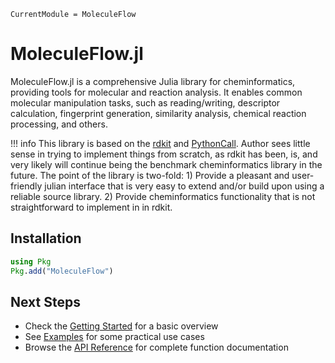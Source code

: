 ```@meta
CurrentModule = MoleculeFlow
```

# MoleculeFlow.jl

MoleculeFlow.jl is a comprehensive Julia library for cheminformatics, providing tools for molecular and reaction analysis. It enables common molecular manipulation tasks, such as reading/writing, descriptor calculation, fingerprint generation, similarity analysis, chemical reaction processing, and others.

!!! info
    This library is based on the [rdkit](https://github.com/rdkit/rdkit) and [PythonCall](https://github.com/JuliaPy/PythonCall.jl). Author sees little sense in trying to implement things from scratch, as rdkit has been, is, and very likely will continue being the benchmark cheminformatics library in the future.
    The point of the library is two-fold: 1) Provide a pleasant and user-friendly julian interface that is very easy to extend and/or build upon using a reliable source library. 2) Provide cheminformatics functionality that is not straightforward to implement in in rdkit.
    
    
## Installation

```julia
using Pkg
Pkg.add("MoleculeFlow")
```

## Next Steps

- Check the [Getting Started](getting-started.md) for a basic overview
- See [Examples](examples.md) for some practical use cases
- Browse the [API Reference](api/io.md) for complete function documentation
